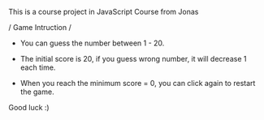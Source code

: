 This is a course project in JavaScript Course from Jonas

/ Game Intruction /

- You can guess the number between 1 - 20.
- The initial score is 20, if you guess wrong number, it will decrease 1 each time.

- When you reach the minimum score = 0, you can click again to restart the game.

Good luck :)
